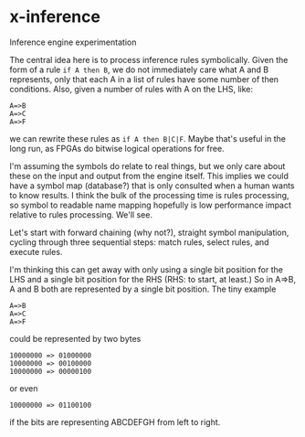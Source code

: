# x-inference
Inference engine experimentation

The central idea here is to process inference rules symbolically. Given the form of a rule ```if A then B```,
we do not immediately
care what A and B represents, only that each A in a list of rules have some number of then conditions. Also, given a number
of rules with A on the LHS, like:
```
A=>B
A=>C
A=>F
```
we can rewrite these rules as ```if A then B|C|F```. Maybe that's useful in the long run, as FPGAs do bitwise
logical operations for free.

I'm assuming the symbols do relate to real things, but we only care about these on the input and output from the engine
itself. This implies we could have a symbol map (database?) that is only consulted when a human wants to know results. 
I think the bulk of the processing time is rules processing, so symbol to readable name mapping hopefully is
low performance impact relative to rules processing. We'll see.

Let's start with forward chaining (why not?), straight symbol manipulation, cycling through three
sequential steps: match rules, select rules, and execute rules.

I'm thinking this can get away with only using a single bit position for the LHS and a single bit position for the RHS
(RHS: to start, at least.) So in A=>B, A and B both are represented by a single bit position. The tiny example
```
A=>B
A=>C
A=>F
```
could be represented by two bytes
```
10000000 => 01000000
10000000 => 00100000
10000000 => 00000100
```
or even
```
10000000 => 01100100
```
if the bits are representing ABCDEFGH from left to right.

